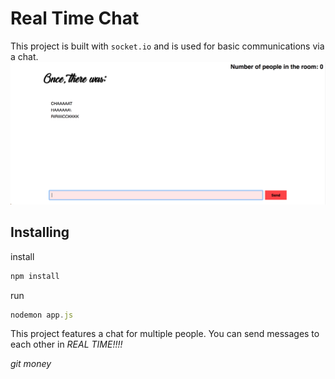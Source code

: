 # Real Time Chat

This project is built with `socket.io` and is used for basic communications via a chat.
![Chat](./readme-images/rick-chat.png "Image of a chat")

## Installing
install
```javascript
npm install
```
run
```javascript
nodemon app.js
```

This project features a chat for multiple people.
You can send messages to each other in *REAL TIME!!!!*

_git money_
